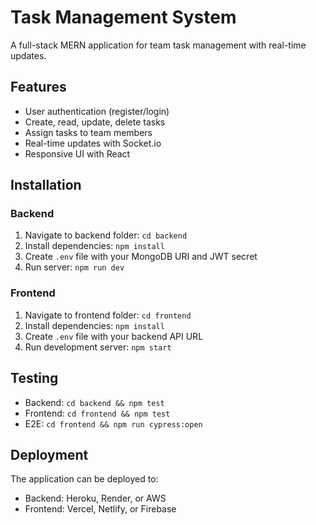 # Task Management System

A full-stack MERN application for team task management with real-time updates.

## Features
- User authentication (register/login)
- Create, read, update, delete tasks
- Assign tasks to team members
- Real-time updates with Socket.io
- Responsive UI with React

## Installation

### Backend
1. Navigate to backend folder: `cd backend`
2. Install dependencies: `npm install`
3. Create `.env` file with your MongoDB URI and JWT secret
4. Run server: `npm run dev`

### Frontend
1. Navigate to frontend folder: `cd frontend`
2. Install dependencies: `npm install`
3. Create `.env` file with your backend API URL
4. Run development server: `npm start`

## Testing
- Backend: `cd backend && npm test`
- Frontend: `cd frontend && npm test`
- E2E: `cd frontend && npm run cypress:open`

## Deployment
The application can be deployed to:
- Backend: Heroku, Render, or AWS
- Frontend: Vercel, Netlify, or Firebase